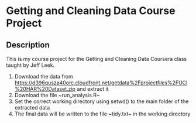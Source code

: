 # Getting and Cleaning Data Course Project


## Description

This is my course project for the Getting and Cleaning Data Coursera class taught by Jeff Leek.

1. Download the data from https://d396qusza40orc.cloudfront.net/getdata%2Fprojectfiles%2FUCI%20HAR%20Dataset.zip and extract it
2. Download the file ~run_analysis.R~
3. Set the correct working directory using setwd() to the main folder of the extracted data
4. The final data will be written to the file ~tidy.txt~ in the working directory